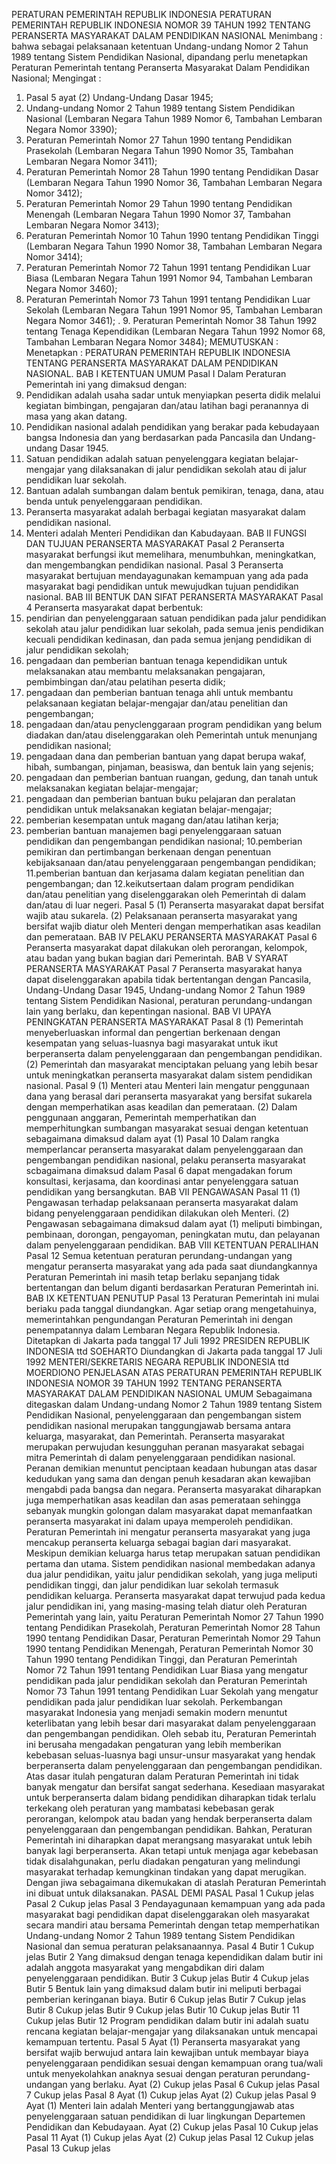  PERATURAN PEMERINTAH REPUBLIK INDONESIA PERATURAN PEMERINTAH REPUBLIK INDONESIA NOMOR 39 TAHUN 1992 TENTANG PERANSERTA MASYARAKAT DALAM PENDIDIKAN NASIONAL
Menimbang :
 bahwa sebagai pelaksanaan ketentuan Undang-undang Nomor 2 Tahun 1989 tentang Sistem Pendidikan Nasional, dipandang perlu menetapkan Peraturan Pemerintah tentang Peranserta Masyarakat Dalam Pendidikan Nasional;
Mengingat :

1. Pasal 5 ayat (2) Undang-Undang Dasar 1945;
2. Undang-undang Nomor 2 Tahun 1989 tentang Sistem Pendidikan Nasional (Lembaran Negara Tahun 1989 Nomor 6, Tambahan Lembaran Negara Nomor 3390);
3. Peraturan Pemerintah Nomor 27 Tahun 1990 tentang Pendidikan Prasekolah (Lembaran Negara Tahun 1990 Nomor 35, Tambahan Lembaran Negara Nomor 3411);
4. Peraturan Pemerintah Nomor 28 Tahun 1990 tentang Pendidikan Dasar (Lembaran Negara Tahun 1990 Nomor 36, Tambahan Lembaran Negara Nomor 3412);
5. Peraturan Pemerintah Nomor 29 Tahun 1990 tentang Pendidikan Menengah (Lembaran Negara Tahun 1990 Nomor 37, Tambahan Lembaran Negara Nomor 3413);
6. Peraturan Pemerintah Nomor 10 Tahun 1990 tentang Pendidikan Tinggi (Lembaran Negara Tahun 1990 Nomor 38, Tambahan Lembaran Negara Nomor 3414);
7. Peraturan Pemerintah Nomor 72 Tahun 1991 tentang Pendidikan Luar Biasa (Lembaran Negara Tahun 1991 Nomor 94, Tambahan Lembaran Negara Nomor 3460);
8. Peraturan Pemerintah Nomor 73 Tahun 1991 tentang Pendidikan Luar Sekolah (Lembaran Negara Tahun 1991 Nomor 95, Tambahan Lembaran Negara Nomor 3461);
. 9. Peraturan Pemerintah Nomor 38 Tahun 1992 tentang Tenaga Kependidikan (Lembaran Negara Tahun 1992 Nomor 68, Tambahan Lembaran Negara Nomor 3484);
MEMUTUSKAN :
 Menetapkan : PERATURAN PEMERINTAH REPUBLIK INDONESIA TENTANG PERANSERTA MASYARAKAT DALAM PENDIDIKAN NASIONAL.
BAB I KETENTUAN UMUM
Pasal I
Dalam Peraturan Pemerintah ini yang dimaksud dengan:
1. Pendidikan adalah usaha sadar untuk menyiapkan peserta didik melalui kegiatan bimbingan, pengajaran dan/atau latihan bagi peranannya di masa yang akan datang.
2. Pendidikan nasional adalah pendidikan yang berakar pada kebudayaan bangsa Indonesia dan yang berdasarkan pada Pancasila dan Undang-undang Dasar 1945.
3. Satuan pendidikan adalah satuan penyelenggara kegiatan belajar-mengajar yang dilaksanakan di jalur pendidikan sekolah atau di jalur pendidikan luar sekolah.
4. Bantuan adalah sumbangan dalam bentuk pemikiran, tenaga, dana, atau benda untuk penyelenggaraan pendidikan.
5. Peranserta masyarakat adalah berbagai kegiatan masyarakat dalam pendidikan nasional.
6. Menteri adalah Menteri Pendidikan dan Kabudayaan.
BAB II FUNGSI DAN TUJUAN PERANSERTA MASYARAKAT
Pasal 2
Peranserta masyarakat berfungsi ikut memelihara, menumbuhkan, meningkatkan, dan mengembangkan pendidikan nasional.
Pasal 3
Peranserta masyarakat bertujuan mendayagunakan kemampuan yang ada pada masyarakat bagi pendidikan untuk mewujudkan tujuan pendidikan nasional.
BAB III BENTUK DAN SIFAT PERANSERTA MASYARAKAT
Pasal 4
Peranserta masyarakat dapat berbentuk:
1. pendirian dan penyelenggaraan satuan pendidikan pada jalur pendidikan sekolah atau jalur pendidikan luar sekolah, pada semua jenis pendidikan kecuali pendidikan kedinasan, dan pada semua jenjang pendidikan di jalur pendidikan sekolah;
2. pengadaan dan pemberian bantuan tenaga kependidikan untuk melaksanakan atau membantu melaksanakan pengajaran, pembimbingan dan/atau pelatihan peserta didik;
3. pengadaan dan pemberian bantuan tenaga ahli untuk membantu pelaksanaan kegiatan belajar-mengajar dan/atau penelitian dan pengembangan;
4. pengadaan dan/atau penyclenggaraan program pendidikan yang belum diadakan dan/atau diselenggarakan oleh Pemerintah untuk menunjang pendidikan nasional;
5. pengadaan dana dan pemberian bantuan yang dapat berupa wakaf, hibah, sumbangan, pinjaman, beasiswa, dan bentuk lain yang sejenis;
6. pengadaan dan pemberian bantuan ruangan, gedung, dan tanah untuk melaksanakan kegiatan belajar-mengajar;
7. pengadaan dan pemberian bantuan buku pelajaran dan peralatan pendidikan untuk melaksanakan kegiatan belajar-mengajar;
8. pemberian kesempatan untuk magang dan/atau latihan kerja;
9. pemberian bantuan manajemen bagi penyelenggaraan satuan pendidikan dan pengembangan pendidikan nasional;
10.pemberian pemikiran dan pertimbangan berkenaan dengan penentuan kebijaksanaan dan/atau penyelenggaraan pengembangan pendidikan;
11.pemberian bantuan dan kerjasama dalam kegiatan penelitian dan pengembangan; dan
12.keikutsertaan dalam program pendidikan dan/atau penelitian yang diselenggarakan oleh Pemerintah di dalam dan/atau di luar negeri.
Pasal 5
(1) Peranserta masyarakat dapat bersifat wajib atau sukarela.
(2) Pelaksanaan peranserta masyarakat yang bersifat wajib diatur oleh Menteri dengan memperhatikan asas keadilan dan pemerataan.
BAB IV PELAKU PERANSERTA MASYARAKAT
Pasal 6
Peranserta masyarakat dapat dilakukan oleh perorangan, kelompok, atau badan yang bukan bagian dari Pemerintah.
BAB V SYARAT PERANSERTA MASYARAKAT
Pasal 7
Peranserta masyarakat hanya dapat diselenggarakan apabila tidak bertentangan dengan Pancasila, Undang-Undang Dasar 1945, Undang-undang Nomor 2 Tahun 1989 tentang Sistem Pendidikan Nasional, peraturan perundang-undangan lain yang berlaku, dan kepentingan nasional.
BAB VI UPAYA PENINGKATAN PERANSERTA MASYARAKAT
Pasal 8
(1) Pemerintah menyeberluaskan informal dan pengertian berkenaan dengan kesempatan yang seluas-luasnya bagi masyarakat untuk ikut berperanserta dalam penyelenggaraan dan pengembangan pendidikan.
(2) Pemerintah dan masyarakat menciptakan peluang yang lebih besar untuk meningkatkan peranserta masyarakat dalam sistem pendidikan nasional.
Pasal 9
(1) Menteri atau Menteri lain mengatur penggunaan dana yang berasal dari peranserta masyarakat yang bersifat sukarela dengan memperhatikan asas keadilan dan pemerataan.
(2) Dalam penggunaan anggaran, Pemerintah memperhatikan dan memperhitungkan sumbangan masyarakat sesuai dengan ketentuan sebagaimana dimaksud dalam ayat (1)
Pasal 10
Dalam rangka memperlancar peranserta masyarakat dalam penyelenggaraan dan pengembangan pendidikan nasional, pelaku peranserta masyarakat scbagaimana dimaksud dalam Pasal 6 dapat mengadakan forum konsultasi, kerjasama, dan koordinasi antar penyelenggara satuan pendidikan yang bersangkutan.
BAB VII PENGAWASAN
Pasal 11
(1) Pengawasan terhadap pelaksanaan peranserta masyarakat dalam bidang penyelenggaraan pendidikan dilakukan oleh Menteri.
(2) Pengawasan sebagaimana dimaksud dalam ayat (1) meliputi bimbingan, pembinaan, dorongan, pengayoman, peningkatan mutu, dan pelayanan dalam penyelenggaraan pendidikan.
BAB VIII KETENTUAN PERALIHAN
Pasal 12
Semua ketentuan peraturan perundang-undangan yang mengatur peranserta masyarakat yang ada pada saat diundangkannya Peraturan Pemerintah ini masih tetap berlaku sepanjang tidak bertentangan dan belum diganti berdasarkan Peraturan Pemerintah ini.
BAB IX KETENTUAN PENUTUP
Pasal 13
Peraturan Pemerintah ini mulai beriaku pada tanggal diundangkan.
Agar setiap orang mengetahuinya, memerintahkan pengundangan Peraturan Pemerintah ini dengan penempatannya dalam Lembaran Negara Republik Indonesia. Ditetapkan di Jakarta pada tanggal 17 Juli 1992 PRESIDEN REPUBLIK INDONESIA ttd SOEHARTO Diundangkan di Jakarta pada tanggal 17 Juli 1992 MENTERI/SEKRETARIS NEGARA REPUBLIK INDONESIA ttd MOERDIONO PENJELASAN ATAS PERATURAN PEMERINTAH REPUBLIK INDONESIA NOMOR 39 TAHUN 1992 TENTANG PERANSERTA MASYARAKAT DALAM PENDIDIKAN NASIONAL UMUM Sebagaimana ditegaskan dalam Undang-undang Nomor 2 Tahun 1989 tentang Sistem Pendidikan Nasional, penyelenggaraan dan pengembangan sistem pendidikan nasional merupakan tanggungjawab bersama antara keluarga, masyarakat, dan Pemerintah. Peranserta masyarakat merupakan perwujudan kesungguhan peranan masyarakat sebagai mitra Pemerintah di dalam penyelenggaraan pendidikan nasional. Peranan demikian menuntut penciptaan keadaan hubungan atas dasar kedudukan yang sama dan dengan penuh kesadaran akan kewajiban mengabdi pada bangsa dan negara. Peranserta masyarakat diharapkan juga memperhatikan asas keadilan dan asas pemerataan sehingga sebanyak mungkin golongan dalam masyarakat dapat memanfaatkan peranserta masyarakat ini dalam upaya memperoleh pendidikan. Peraturan Pemerintah ini mengatur peranserta masyarakat yang juga mencakup peranserta keluarga sebagai bagian dari masyarakat. Meskipun demikian keluarga harus tetap merupakan satuan pendidikan pertama dan utama. Sistem pendidikan nasional membedakan adanya dua jalur pendidikan, yaitu jalur pendidikan sekolah, yang juga meliputi pendidikan tinggi, dan jalur pendidikan luar sekolah termasuk pendidikan keluarga. Peranserta masyarakat dapat terwujud pada kedua jalur pendidikan ini, yang masing-masing telah diatur oleh Peraturan Pemerintah yang lain, yaitu Peraturan Pemerintah Nomor 27 Tahun 1990 tentang Pendidikan Prasekolah, Peraturan Pemerintah Nomor 28 Tahun 1990 tentang Pendidikan Dasar, Peraturan Pemerintah Nomor 29 Tahun 1990 tentang Pendidikan Menengah, Peraturan Pemerintah Nomor 30 Tahun 1990 tentang Pendidikan Tinggi, dan Peraturan Pemerintah Nomor 72 Tahun 1991 tentang Pendidikan Luar Biasa yang mengatur pendidikan pada jalur pendidikan sekolah dan Peraturan Pemerintah Nomor 73 Tahun 1991 tentang Pendidikan Luar Sekolah yang mengatur pendidikan pada jalur pendidikan luar sekolah. Perkembangan masyarakat Indonesia yang menjadi semakin modern menuntut keterlibatan yang lebih besar dari masyarakat dalam penyelenggaraan dan pengembangan pendidikan. Oleh sebab itu, Peraturan Pemerintah ini berusaha mengadakan pengaturan yang lebih memberikan kebebasan seluas-luasnya bagi unsur-unsur masyarakat yang hendak berperanserta dalam penyelenggaraan dan pengembangan pendidikan. Atas dasar itulah pengaturan dalam Peraturan Pemerintah ini tidak banyak mengatur dan bersifat sangat sederhana. Kesediaan masyarakat untuk berperanserta dalam bidang pendidikan diharapkan tidak terlalu terkekang oleh peraturan yang mambatasi kebebasan gerak perorangan, kelompok atau badan yang hendak berperanserta dalam penyelenggaraan dan pengembangan pendidikan. Bahkan, Peraturan Pemerintah ini diharapkan dapat merangsang masyarakat untuk lebih banyak lagi berperanserta. Akan tetapi untuk menjaga agar kebebasan tidak disalahgunakan, perlu diadakan pengaturan yang melindungi masyarakat terhadap kemungkinan tindakan yang dapat merugikan. Dengan jiwa sebagaimana dikemukakan di ataslah Peraturan Pemerintah ini dibuat untuk dilaksanakan. PASAL DEMI PASAL
Pasal 1
Cukup jelas
Pasal 2
Cukup jelas
Pasal 3
Pendayagunaan kemampuan yang ada pada masyarakat bagi pendidikan dapat diselenggarakan oleh masyarakat secara mandiri atau bersama Pemerintah dengan tetap memperhatikan Undang-undang Nomor 2 Tahun 1989 tentang Sistem Pendidikan Nasional dan semua peraturan pelaksanaannya.
Pasal 4
Butir 1 Cukup jelas Butir 2 Yang dimaksud dengan tenaga kependidikan dalam butir ini adalah anggota masyarakat yang mengabdikan diri dalam penyelenggaraan pendidikan. Butir 3 Cukup jelas Butir 4 Cukup jelas Butir 5 Bentuk lain yang dimaksud dalam butir ini meliputi berbagai pemberian keringanan biaya. Butir 6 Cukup jelas Butir 7 Cukup jelas Butir 8 Cukup jelas Butir 9 Cukup jelas Butir 10 Cukup jelas Butir 11 Cukup jelas Butir 12 Program pendidikan dalam butir ini adalah suatu rencana kegiatan belajar-mengajar yang dilaksanakan untuk mencapai kemampuan tertentu.
Pasal 5
Ayat (1) Peranserta masyarakat yang bersifat wajib berwujud antara lain kewajiban untuk membayar biaya penyelenggaraan pendidikan sesuai dengan kemampuan orang tua/wali untuk menyekolahkan anaknya sesuai dengan peraturan perundang- undangan yang berlaku. Ayat (2) Cukup jelas
Pasal 6
Cukup jelas
Pasal 7
Cukup jelas
Pasal 8
Ayat (1) Cukup jelas Ayat (2) Cukup jelas
Pasal 9
Ayat (1) Menteri lain adalah Menteri yang bertanggungjawab atas penyelenggaraan satuan pendidikan di luar lingkungan Departemen Pendidikan dan Kebudayaan. Ayat (2) Cukup jelas
Pasal 10
Cukup jelas
Pasal 11
Ayat (1) Cukup jelas Ayat (2) Cukup jelas
Pasal 12
Cukup jelas
Pasal 13
Cukup jelas